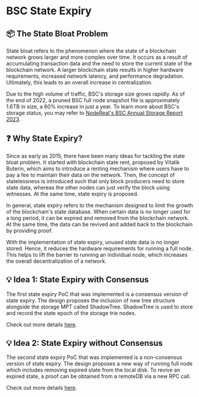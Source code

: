 # BSC State Expiry
## 📦 The State Bloat Problem

State bloat refers to the phenomenon where the state of a blockchain network grows larger and more complex over time. It occurs as a result of accumulating transaction data and the need to store the current state of the blockchain network. A larger blockchain state results in higher hardware requirements, increased network latency, and performance degradation. Ultimately, this leads to an overall increase in centralization.

Due to the high volume of traffic, BSC's storage size grows rapidly. As of the end of 2022, a pruned BSC full node snapshot file is approximately 1.6TB in size, a 60% increase in just a year. To learn more about BSC's storage status, you may refer to [NodeReal's BSC Annual Storage Report 2023](https://nodereal.io/blog/en/bnb-smart-chain-annual-storage-report-2023/).

## ❓ Why State Expiry?

Since as early as 2015, there have been many ideas for tackling the state bloat problem. It started with blockchain state rent, proposed by Vitalik Buterin, which aims to introduce a renting mechanism where users have to pay a fee to maintain their data on the network. Then, the concept of statelessness is introduced such that only block producers need to store state data, whereas the other nodes can just verify the block using witnesses. At the same time, state expiry is proposed.

In general, state expiry refers to the mechanism designed to limit the growth of the blockchain's state database. When certain data is no longer used for a long period, it can be expired and removed from the blockchain network. At the same time, the data can be revived and added back to the blockchain by providing proof.

With the implementation of state expiry, unused state data is no longer stored. Hence, it reduces the hardware requirements for running a full node. This helps to lift the barrier to running an individual node, which increases the overall decentralization of a network.

## 💡 Idea 1: State Expiry with Consensus
The first state expiry PoC that was implemented is a consensus version of state expiry. The design proposes the inclusion of new tree structure alongside the storage MPT called ShadowTree. ShadowTree is used to store and record the state epoch of the storage trie nodes. 

Check out more details [here](./consensus-state-expiry/README.md).

## 💡 Idea 2: State Expiry without Consensus
The second state expiry PoC that was implemented is a non-consensus version of state expiry. The design proposes a new way of running full node which includes removing expired state from the local disk. To revive an expired state, a proof can be obtained from a remoteDB via a new RPC call. 

Check out more details [here](./non-consensus-state-expiry/README.md).
